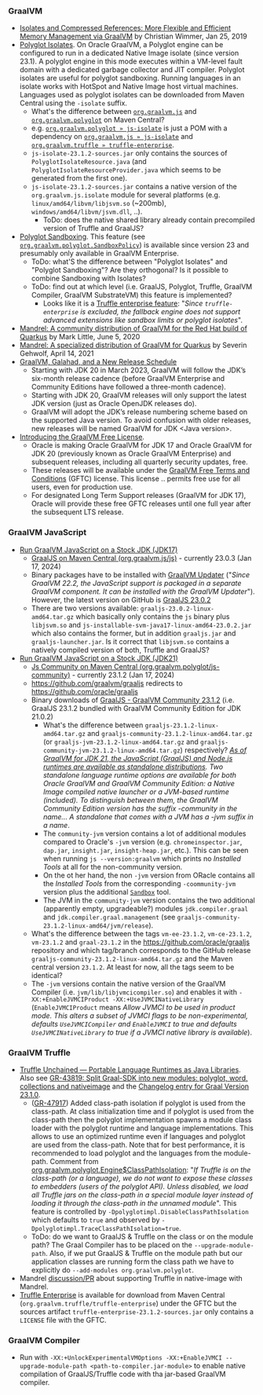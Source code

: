 ### GraalVM

- [Isolates and Compressed References: More Flexible and Efficient Memory Management via GraalVM](https://medium.com/graalvm/isolates-and-compressed-references-more-flexible-and-efficient-memory-management-for-graalvm-a044cc50b67e) by Christian Wimmer, Jan 25, 2019
- [Polyglot Isolates](https://www.graalvm.org/latest/reference-manual/embed-languages/#polyglot-isolates). On Oracle GraalVM, a Polyglot engine can be configured to run in a dedicated Native Image isolate (since version 23.1). A polyglot engine in this mode executes within a VM-level fault domain with a dedicated garbage collector and JIT compiler. Polyglot isolates are useful for polyglot sandboxing. Running languages in an isolate works with HotSpot and Native Image host virtual machines. Languages used as polyglot isolates can be downloaded from Maven Central using the `-isolate` suffix.
  - What's the difference between [`org.graalvm.js`](https://mvnrepository.com/artifact/org.graalvm.js) and [`org.graalvm.polyglot`](https://mvnrepository.com/artifact/org.graalvm.polyglot) on Maven Central?
  - e.g. [`org.graalvm.polyglot » js-isolate`](https://mvnrepository.com/artifact/org.graalvm.polyglot/js-isolate) is just a POM with a dependency on [`org.graalvm.js » js-isolate`](https://mvnrepository.com/artifact/org.graalvm.js/js-isolate) and [`org.graalvm.truffle » truffle-enterprise`](https://mvnrepository.com/artifact/org.graalvm.truffle/truffle-enterprise).
  - `js-isolate-23.1.2-sources.jar` only contains the sources of `PolyglotIsolateResource.java` (and `PolyglotIsolateResourceProvider.java` which seems to be generated from the first one).
  - `js-isolate-23.1.2-sources.jar` contains a native version of the `org.graalvm.js.isolate` module for several platforms (e.g. `linux/amd64/libvm/libjsvm.so` (~200mb), `windows/amd64/libvm/jsvm.dll`, ..).
    - ToDo: does the native shared library already contain precompiled version of Truffle and GraalJS?
- [Polyglot Sandboxing](https://www.graalvm.org/latest/security-guide/polyglot-sandbox/). This feature (see [`org.graalvm.polyglot.SandboxPolicy`](https://www.graalvm.org/sdk/javadoc/org/graalvm/polyglot/SandboxPolicy.html)) is available since version 23 and presumably only available in GraalVM Enterprise.
  - ToDo: what'S the difference between "Polyglot Isolates" and "Polyglot Sandboxing"? Are they orthogonal? Is it possible to combine Sandboxing with Isolates?
  - ToDo: find out at which level (i.e. GraalJS, Polyglot, Truffle, GraalVM Compiler, GraalVM SubstrateVM) this feature is implemented?
    - Looks like it is a [Truffle enterprise feature](https://www.graalvm.org/latest/reference-manual/embed-languages/#switching-to-the-fallback-engine): "*Since `truffle-enterprise` is excluded, the fallback engine does not support advanced extensions like sandbox limits or polyglot isolates*".
- [Mandrel: A community distribution of GraalVM for the Red Hat build of Quarkus](https://developers.redhat.com/blog/2020/06/05/mandrel-a-community-distribution-of-graalvm-for-the-red-hat-build-of-quarkus/) by Mark Little, June 5, 2020
- [Mandrel: A specialized distribution of GraalVM for Quarkus](https://developers.redhat.com/blog/2021/04/14/mandrel-a-specialized-distribution-of-graalvm-for-quarkus) by Severin Gehwolf, April 14, 2021
- [GraalVM, Galahad, and a New Release Schedule](https://medium.com/graalvm/graalvm-galahad-and-a-new-release-schedule-d081d1031bba)
  - Starting with JDK 20 in March 2023, GraalVM will follow the JDK’s six-month release cadence (before GraalVM Enterprise and Community Editions have followed a three-month cadence).
  - Starting with JDK 20, GraalVM releases will only support the latest JDK version (just as Oracle OpenJDK releases do).
  - GraalVM will adopt the JDK’s release numbering scheme based on the supported Java version. To avoid confusion with older releases, new releases will be named GraalVM for JDK &lt;Java version&gt;.
- [Introducing the GraalVM Free License](https://blogs.oracle.com/java/post/graalvm-free-license).
  - Oracle is making Oracle GraalVM for JDK 17 and Oracle GraalVM for JDK 20 (previously known as Oracle GraalVM Enterprise) and subsequent releases, including all quarterly security updates, free.
  - These releases will be available under the [GraalVM Free Terms and Conditions](https://www.oracle.com/downloads/licenses/graal-free-license.html) (GFTC) license. This license .. permits free use for all users, even for production use.
  - For designated Long Term Support releases (GraalVM for JDK 17), Oracle will provide these free GFTC releases until one full year after the subsequent LTS release.

### GraalVM JavaScript

- [Run GraalVM JavaScript on a Stock JDK (JDK17)](https://www.graalvm.org/jdk17/reference-manual/js/RunOnJDK/)
  - [GraalJS on Maven Central (org.graalvm.js/js)](https://mvnrepository.com/artifact/org.graalvm.js/js) - currently 23.0.3 (Jan 17, 2024)
  - Binary packages have to be installed with [GraalVM Updater](https://www.graalvm.org/jdk17/reference-manual/js/) ("*Since GraalVM 22.2, the JavaScript support is packaged in a separate GraalVM component. It can be installed with the GraalVM Updater*"). However, the latest version on GitHub is [GraalJS 23.0.2](https://github.com/oracle/graaljs/releases/tag/graal-23.0.2)
  - There are two versions available: `graaljs-23.0.2-linux-amd64.tar.gz` which basically only contains the `js` binary plus `libjsvm.so` and `js-installable-svm-java17-linux-amd64-23.0.2.jar` which also contains the former, but in addition `graaljs.jar` and `graaljs-launcher.jar`. Is it correct that `libjsvm.so` contains a natively compiled version of both, Truffle and GraalJS?
- [Run GraalVM JavaScript on a Stock JDK (JDK21)](https://www.graalvm.org/jdk21/reference-manual/js/RunOnJDK/)
  - [Js Community on Maven Central (org.graalvm.polyglot/js-community)](https://mvnrepository.com/artifact/org.graalvm.polyglot/js-community) - currently 23.1.2 (Jan 17, 2024)
  - https://github.com/graalvm/graaljs redirects to https://github.com/oracle/graaljs
  - Binary downloads of [GraalJS - GraalVM Community 23.1.2](https://github.com/oracle/graaljs/releases/tag/graal-23.1.2) (i.e. GraalJS 23.1.2 bundled with GraalVM Community Edition for JDK 21.0.2)
    - What's the difference between `graaljs-23.1.2-linux-amd64.tar.gz` and `graaljs-community-23.1.2-linux-amd64.tar.gz` (or `graaljs-jvm-23.1.2-linux-amd64.tar.gz` and `graaljs-community-jvm-23.1.2-linux-amd64.tar.gz`) respectively?
    *[As of GraalVM for JDK 21, the JavaScript (GraalJS) and Node.js runtimes are available as standalone distributions](https://www.graalvm.org/jdk21/reference-manual/js/). Two standalone language runtime options are available for both Oracle GraalVM and GraalVM Community Edition: a Native Image compiled native launcher or a JVM-based runtime (included). To distinguish between them, the GraalVM Community Edition version has the suffix -community in the name... A standalone that comes with a JVM has a -jvm suffix in a name*.
    - The `community-jvm` version contains a lot of additional modules compared to Oracle's `-jvm` version (e.g. `chromeinspector.jar`, `dap.jar`, `insight.jar`, `insight-heap.jar`, etc.). This can be seen when running `js --version:graalvm` which prints no *Installed Tools* at all for the non-community version.
    - On the ot her hand, the non `-jvm` version from ORacle contains all the *Installed Tools* from the corresponding `-coommunity-jvm` version plus the additional [`Sandbox`](https://www.graalvm.org/latest/security-guide/polyglot-sandbox/) tool.
    - The JVM in the `community-jvm` version contains the two additional (apparently empty, upgradeable?) modules `jdk.compiler.graal` and `jdk.compiler.graal.management` (see `graaljs-community-23.1.2-linux-amd64/jvm/release`).
  - What's the difference between the tags `vm-ee-23.1.2`, `vm-ce-23.1.2`, `vm-23.1.2` and `graal-23.1.2` in the https://github.com/oracle/graaljs repository and which tag/branch corresponds to the GitHub release `graaljs-community-23.1.2-linux-amd64.tar.gz` and the Maven central version `23.1.2`. At least for now, all the tags seem to be identical?
  - The `-jvm` versions contain the native version of the GraalVM Compiler (i.e. `jvm/lib/libjvmcicompiler.so`) and enables it with `-XX:+EnableJVMCIProduct -XX:+UseJVMCINativeLibrary` (`EnableJVMCIProduct` means *Allow JVMCI to be used in product mode. This alters a subset of JVMCI flags to be non-experimental, defaults `UseJVMCICompiler` and `EnableJVMCI` to true and defaults `UseJVMCINativeLibrary` to true if a JVMCI native library is available*).

### GraalVM Truffle

- [Truffle Unchained — Portable Language Runtimes as Java Libraries](https://medium.com/graalvm/truffle-unchained-13887b77b62c). Also see [GR-43819: Split Graal-SDK into new modules: polyglot, word, collections and nativeimage](https://github.com/oracle/graal/pull/7171) and the [Changelog entry for Graal Version 23.1.0](https://github.com/oracle/graal/blob/master/sdk/CHANGELOG.md#version-2310).
  - ([GR-47917](https://github.com/oracle/graal/pull/7239)) Added class-path isolation if polyglot is used from the class-path. At class initialization time and if polyglot is used from the class-path then the polyglot implementation spawns a module class loader with the polyglot runtime and language implementations. This allows to use an optimized runtime even if languages and polyglot are used from the class-path. Note that for best performance, it is recommended to load polyglot and the languages from the module-path. Comment from [org.graalvm.polyglot.Engine$ClassPathIsolation](https://github.com/oracle/graal/blob/774141206b82771ab80e0ea38d26d660292eb8ab/sdk/src/org.graalvm.polyglot/src/org/graalvm/polyglot/Engine.java#L1768): "*If Truffle is on the class-path (or a language), we do not want to expose these classes to embedders (users of the polyglot API). Unless disabled, we load all Truffle jars on the class-path in a special module layer instead of loading it through the class-path in the unnamed module*". This feature is controlled by `-Dpolyglotimpl.DisableClassPathIsolation` which defaults to `true` and observed by `-Dpolyglotimpl.TraceClassPathIsolation=true`.
  - ToDo: do we want to GraalJS & Truffle on the class or on the module path? The Graal Compiler has to be placed on the `--upgrade-module-path`. Also, if we put GraalJS & Truffle on the module path but our application classes are running form the class path we have to explicitly do `--add-modules org.graalvm.polyglot`.
- Mandrel [discussion/PR](https://github.com/graalvm/mandrel-packaging/pull/369) about supporting Truffle in native-image with Mandrel.
- [Truffle Enterprise](https://mvnrepository.com/artifact/org.graalvm.truffle/truffle-enterprise/23.1.2) is available for download from Maven Central (`org.graalvm.truffle/truffle-enterprise`) under the GFTC but the sources artifact `truffle-enterprise-23.1.2-sources.jar` only contains a `LICENSE` file with the GFTC.

### GraalVM Compiler

- Run with `-XX:+UnlockExperimentalVMOptions -XX:+EnableJVMCI --upgrade-module-path <path-to-compiler.jar-module>` to enable native compilation of GraalJS/Truffle code with tha jar-based GraalVM compiler.